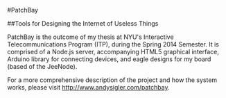 #PatchBay

##Tools for Designing the Internet of Useless Things

PatchBay is the outcome of my thesis at NYU's Interactive Telecommunications Program (ITP), during the Spring 2014 Semester. It is comprised of a Node.js server, accompanying HTML5 graphical interface, Arduino library for connecting devices, and eagle designs for my board (based of the JeeNode).

For a more comprehensive description of the project and how the system works, please visit http://www.andysigler.com/patchbay.
